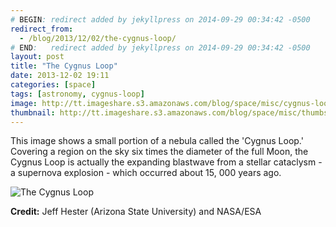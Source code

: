```yaml
---
# BEGIN: redirect added by jekyllpress on 2014-09-29 00:34:42 -0500
redirect_from:
  - /blog/2013/12/02/the-cygnus-loop/
# END:   redirect added by jekyllpress on 2014-09-29 00:34:42 -0500
layout: post
title: "The Cygnus Loop"
date: 2013-12-02 19:11
categories: [space]
tags: [astronomy, cygnus-loop]
image: http://tt.imageshare.s3.amazonaws.com/blog/space/misc/cygnus-loop.jpg
thumbnail: http://tt.imageshare.s3.amazonaws.com/blog/space/misc/thumbs/cygnus-loop.gif
---
```

This image shows a small portion of a nebula called the 'Cygnus Loop.'
Covering a region on the sky six times the diameter of the full Moon,
the Cygnus Loop is actually the expanding blastwave from a stellar
cataclysm - a supernova explosion - which occurred about 15, 000 years
ago.

![The Cygnus Loop]({{page.image}} "The Cynus Loop") 

**Credit:** Jeff Hester (Arizona State University) and NASA/ESA
